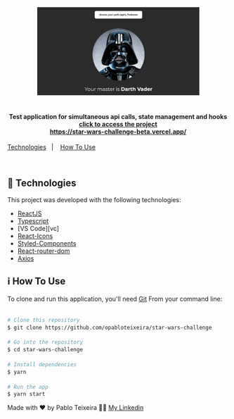 <div align="center">
    <img height=200 alt="Darth Vader image" src="./src/assets/img/print-vader.png" />
    <br>
</div>

</br>

<h4 align="center">
  Test application for simultaneous api calls, state management and hooks <br>
  <a target="blank" align="center" href="https://star-wars-challenge-beta.vercel.app/">click to access the project <br /> https://star-wars-challenge-beta.vercel.app/</a>
</h4>


<a align="center">
  <a href="#rocket-technologies">Technologies</a>&nbsp;&nbsp;&nbsp;|&nbsp;&nbsp;&nbsp;
  <!--<a href="#warning-prerequisites">Prerequisites</a>&nbsp;&nbsp;&nbsp;|&nbsp;&nbsp;&nbsp; -->
  <a href="#information_source-how-to-use">How To Use</a>
</p>

</br>



## :rocket: Technologies
This project was developed with the following technologies:
-  [ReactJS](https://reactjs.org/)
-  [Typescript](https://www.typescriptlang.org/)
-  [VS Code][vc]
-  [React-Icons](https://react-icons.netlify.com/)
-  [Styled-Components](https://www.styled-components.com/)
-  [React-router-dom](https://www.npmjs.com/package/react-router-dom)
-  [Axios](https://github.com/axios/axios)


## :information_source: How To Use

To clone and run this application, you'll need [Git](https://git-scm.com) From your command line:

```bash

# Clone this repository
$ git clone https://github.com/opabloteixeira/star-wars-challenge

# Go into the repository
$ cd star-wars-challenge

# Install dependencies
$ yarn

# Run the app
$ yarn start

```



Made with ♥ by Pablo Teixeira :male_detective: [My Linkedin](https://www.linkedin.com/in/pablo-teixeira-30713777/)


